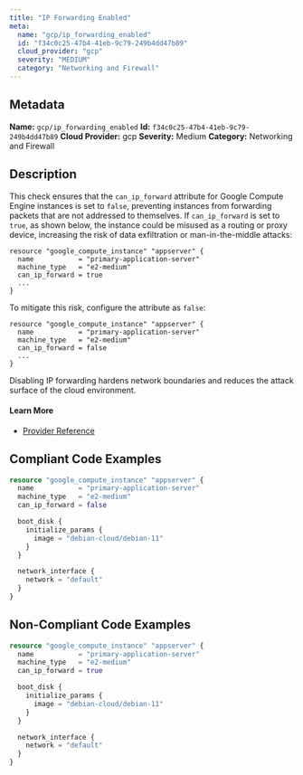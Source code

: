 ```yaml
---
title: "IP Forwarding Enabled"
meta:
  name: "gcp/ip_forwarding_enabled"
  id: "f34c0c25-47b4-41eb-9c79-249b4dd47b89"
  cloud_provider: "gcp"
  severity: "MEDIUM"
  category: "Networking and Firewall"
---
```

## Metadata
**Name:** `gcp/ip_forwarding_enabled`
**Id:** `f34c0c25-47b4-41eb-9c79-249b4dd47b89`
**Cloud Provider:** gcp
**Severity:** Medium
**Category:** Networking and Firewall
## Description
This check ensures that the `can_ip_forward` attribute for Google Compute Engine instances is set to `false`, preventing instances from forwarding packets that are not addressed to themselves. If `can_ip_forward` is set to `true`, as shown below, the instance could be misused as a routing or proxy device, increasing the risk of data exfiltration or man-in-the-middle attacks:

```
resource "google_compute_instance" "appserver" {
  name           = "primary-application-server"
  machine_type   = "e2-medium"
  can_ip_forward = true
  ...
}
```

To mitigate this risk, configure the attribute as `false`:

```
resource "google_compute_instance" "appserver" {
  name           = "primary-application-server"
  machine_type   = "e2-medium"
  can_ip_forward = false
  ...
}
```
Disabling IP forwarding hardens network boundaries and reduces the attack surface of the cloud environment.

#### Learn More

 - [Provider Reference](https://registry.terraform.io/providers/hashicorp/google/latest/docs/data-sources/compute_instance)


## Compliant Code Examples
```terraform
resource "google_compute_instance" "appserver" {
  name           = "primary-application-server"
  machine_type   = "e2-medium"
  can_ip_forward = false

  boot_disk {
    initialize_params {
      image = "debian-cloud/debian-11"
    }
  }

  network_interface {
    network = "default"
  }
}

```
## Non-Compliant Code Examples
```terraform
resource "google_compute_instance" "appserver" {
  name           = "primary-application-server"
  machine_type   = "e2-medium"
  can_ip_forward = true

  boot_disk {
    initialize_params {
      image = "debian-cloud/debian-11"
    }
  }

  network_interface {
    network = "default"
  }
}

```